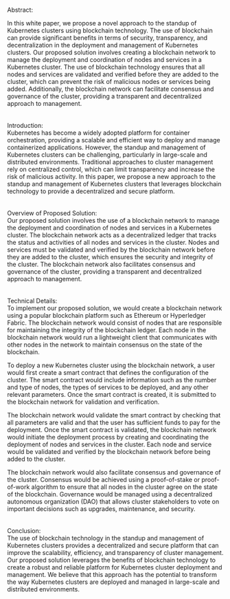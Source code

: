 <br>
Abstract:
</br>

In this white paper, we propose a novel approach to the standup of Kubernetes clusters using blockchain technology. The use of blockchain can provide significant benefits in terms of security, transparency, and decentralization in the deployment and management of Kubernetes clusters. Our proposed solution involves creating a blockchain network to manage the deployment and coordination of nodes and services in a Kubernetes cluster. The use of blockchain technology ensures that all nodes and services are validated and verified before they are added to the cluster, which can prevent the risk of malicious nodes or services being added. Additionally, the blockchain network can facilitate consensus and governance of the cluster, providing a transparent and decentralized approach to management.
<br>
</br>
<br>
Introduction:
</br>
Kubernetes has become a widely adopted platform for container orchestration, providing a scalable and efficient way to deploy and manage containerized applications. However, the standup and management of Kubernetes clusters can be challenging, particularly in large-scale and distributed environments. Traditional approaches to cluster management rely on centralized control, which can limit transparency and increase the risk of malicious activity. In this paper, we propose a new approach to the standup and management of Kubernetes clusters that leverages blockchain technology to provide a decentralized and secure platform.
<br>
</br>
<br>
Overview of Proposed Solution:
</br>
Our proposed solution involves the use of a blockchain network to manage the deployment and coordination of nodes and services in a Kubernetes cluster. The blockchain network acts as a decentralized ledger that tracks the status and activities of all nodes and services in the cluster. Nodes and services must be validated and verified by the blockchain network before they are added to the cluster, which ensures the security and integrity of the cluster. The blockchain network also facilitates consensus and governance of the cluster, providing a transparent and decentralized approach to management.
<br>
</br>
<br>
Technical Details:
</br>
To implement our proposed solution, we would create a blockchain network using a popular blockchain platform such as Ethereum or Hyperledger Fabric. The blockchain network would consist of nodes that are responsible for maintaining the integrity of the blockchain ledger. Each node in the blockchain network would run a lightweight client that communicates with other nodes in the network to maintain consensus on the state of the blockchain.

To deploy a new Kubernetes cluster using the blockchain network, a user would first create a smart contract that defines the configuration of the cluster. The smart contract would include information such as the number and type of nodes, the types of services to be deployed, and any other relevant parameters. Once the smart contract is created, it is submitted to the blockchain network for validation and verification.

The blockchain network would validate the smart contract by checking that all parameters are valid and that the user has sufficient funds to pay for the deployment. Once the smart contract is validated, the blockchain network would initiate the deployment process by creating and coordinating the deployment of nodes and services in the cluster. Each node and service would be validated and verified by the blockchain network before being added to the cluster.

The blockchain network would also facilitate consensus and governance of the cluster. Consensus would be achieved using a proof-of-stake or proof-of-work algorithm to ensure that all nodes in the cluster agree on the state of the blockchain. Governance would be managed using a decentralized autonomous organization (DAO) that allows cluster stakeholders to vote on important decisions such as upgrades, maintenance, and security.
<br>
</br>
<br>
Conclusion:
</br>
The use of blockchain technology in the standup and management of Kubernetes clusters provides a decentralized and secure platform that can improve the scalability, efficiency, and transparency of cluster management. Our proposed solution leverages the benefits of blockchain technology to create a robust and reliable platform for Kubernetes cluster deployment and management. We believe that this approach has the potential to transform the way Kubernetes clusters are deployed and managed in large-scale and distributed environments.
